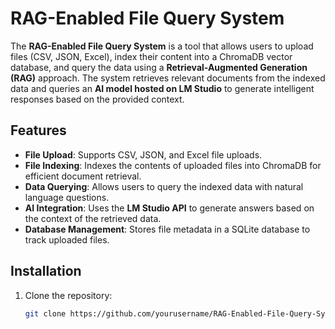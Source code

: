 # RAG-Enabled File Query System

The **RAG-Enabled File Query System** is a tool that allows users to upload files (CSV, JSON, Excel), index their content into a ChromaDB vector database, and query the data using a **Retrieval-Augmented Generation (RAG)** approach. The system retrieves relevant documents from the indexed data and queries an **AI model hosted on LM Studio** to generate intelligent responses based on the provided context.

## Features

- **File Upload**: Supports CSV, JSON, and Excel file uploads.
- **File Indexing**: Indexes the contents of uploaded files into ChromaDB for efficient document retrieval.
- **Data Querying**: Allows users to query the indexed data with natural language questions.
- **AI Integration**: Uses the **LM Studio API** to generate answers based on the context of the retrieved data.
- **Database Management**: Stores file metadata in a SQLite database to track uploaded files.

## Installation

1. Clone the repository:
   ```bash
   git clone https://github.com/yourusername/RAG-Enabled-File-Query-System.git
